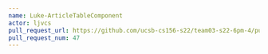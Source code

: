 ```yaml
---
name: Luke-ArticleTableComponent
actor: ljvcs
pull_request_url: https://github.com/ucsb-cs156-s22/team03-s22-6pm-4/pull/47
pull_request_num: 47
---
```

